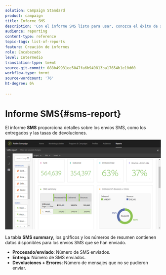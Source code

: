 ```yaml
---
solution: Campaign Standard
product: campaign
title: Informe SMS
description: 'Con el informe SMS listo para usar, conozca el éxito de sus envíos SMS. '
audience: reporting
content-type: reference
topic-tags: list-of-reports
feature: Creación de informes
role: Encabezado
level: Intermedio
translation-type: tm+mt
source-git-commit: 088b49931ee5047fa6b949813ba17654b1e10d60
workflow-type: tm+mt
source-wordcount: '76'
ht-degree: 6%

---
```



# Informe SMS{#sms-report}

El informe **SMS** proporciona detalles sobre los envíos SMS, como los entregados y las tasas de devoluciones.

![](assets/dynamic_report_sms.png)

La tabla **SMS summary**, los gráficos y los números de resumen contienen datos disponibles para los envíos SMS que se han enviado.

* **Procesado/enviado**: Número de SMS enviados.
* **Entrega**: Número de SMS enviados.
* **Devoluciones + Errores**: Número de mensajes que no se pudieron enviar.

